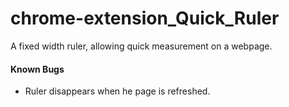 # chrome-extension_Quick_Ruler

A fixed width ruler, allowing quick measurement on a webpage.

#### Known Bugs

-   Ruler disappears when he page is refreshed.
